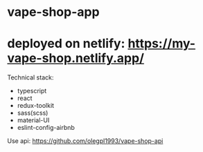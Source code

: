 # vape-shop-app
# deployed on netlify: https://my-vape-shop.netlify.app/

Technical stack:
- typescript
- react
- redux-toolkit
- sass(scss)
- material-UI
- eslint-config-airbnb

Use api: https://github.com/olegpl1993/vape-shop-api